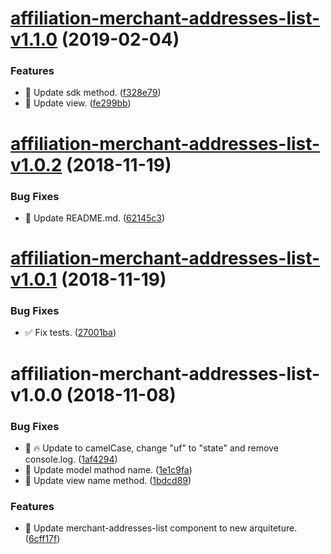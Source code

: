 # [affiliation-merchant-addresses-list-v1.1.0](https://github.com/stone-payments/affiliation-web-components/compare/affiliation-merchant-addresses-list-v1.0.2...affiliation-merchant-addresses-list-v1.1.0) (2019-02-04)


### Features

* :construction: Update sdk method. ([f328e79](https://github.com/stone-payments/affiliation-web-components/commit/f328e79))
* :construction: Update view. ([fe299bb](https://github.com/stone-payments/affiliation-web-components/commit/fe299bb))

# [affiliation-merchant-addresses-list-v1.0.2](https://github.com/stone-payments/affiliation-web-components/compare/affiliation-merchant-addresses-list-v1.0.1...affiliation-merchant-addresses-list-v1.0.2) (2018-11-19)


### Bug Fixes

* :memo: Update README.md. ([62145c3](https://github.com/stone-payments/affiliation-web-components/commit/62145c3))

# [affiliation-merchant-addresses-list-v1.0.1](https://github.com/stone-payments/affiliation-web-components/compare/affiliation-merchant-addresses-list-v1.0.0...affiliation-merchant-addresses-list-v1.0.1) (2018-11-19)


### Bug Fixes

* :white_check_mark: Fix tests. ([27001ba](https://github.com/stone-payments/affiliation-web-components/commit/27001ba))

# affiliation-merchant-addresses-list-v1.0.0 (2018-11-08)


### Bug Fixes

* :lipstick: :fire: Update to camelCase, change "uf" to "state" and remove console.log. ([1af4294](https://github.com/stone-payments/affiliation-web-components/commit/1af4294))
* :lipstick: Update model mathod name. ([1e1c9fa](https://github.com/stone-payments/affiliation-web-components/commit/1e1c9fa))
* :lipstick: Update view name method. ([1bdcd89](https://github.com/stone-payments/affiliation-web-components/commit/1bdcd89))


### Features

* :construction: Update merchant-addresses-list component to new arquiteture. ([6cff17f](https://github.com/stone-payments/affiliation-web-components/commit/6cff17f))
